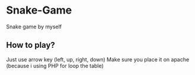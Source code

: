 # Snake-Game
Snake game by myself

## How to play?
Just use arrow key (left, up, right, down)
Make sure you place it on apache (because i using PHP for loop the table)
